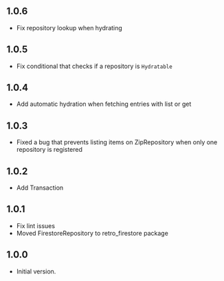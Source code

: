 ## 1.0.6

- Fix repository lookup when hydrating

## 1.0.5

- Fix conditional that checks if a repository is `Hydratable`

## 1.0.4

- Add automatic hydration when fetching entries with list or get

## 1.0.3

- Fixed a bug that prevents listing items on ZipRepository when only one repository is registered

## 1.0.2

- Add Transaction

## 1.0.1

- Fix lint issues
- Moved FirestoreRepository to retro_firestore package

## 1.0.0

- Initial version.
